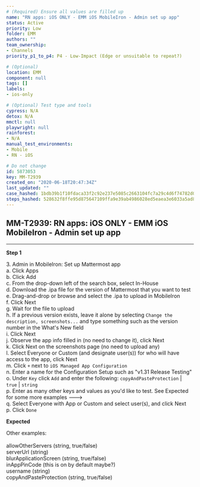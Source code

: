 ```yaml
---
# (Required) Ensure all values are filled up
name: "RN apps: iOS ONLY - EMM iOS MobileIron - Admin set up app"
status: Active
priority: Low
folder: EMM
authors: ""
team_ownership: 
- Channels
priority_p1_to_p4: P4 - Low-Impact (Edge or unsuitable to repeat?)

# (Optional)
location: EMM
component: null
tags: []
labels: 
- ios-only

# (Optional) Test type and tools
cypress: N/A
detox: N/A
mmctl: null
playwright: null
rainforest: 
- N/A
manual_test_environments: 
- Mobile
- RN - iOS

# Do not change
id: 5873053
key: MM-T2939
created_on: "2020-06-18T20:47:34Z"
last_updated: ""
case_hashed: 1bdb39b1f10fdaca33f2c92e237e5085c2663104fc7a29c4d6f74782d04746394502d3390afa2dbaa9da8624f85eae2c
steps_hashed: 528632f8ffe95d875647109ffa9e39ab4986028ed5eaea3e6033a5ad80fc0b02237080531313e1a3a7be612b3e75c056
---
```


<!-- (Auto-generated) Based on frontmatter's "key" and "name" -->

## MM-T2939: RN apps: iOS ONLY - EMM iOS MobileIron - Admin set up app

---

**Step 1**

3\. Admin in MobileIron: Set up Mattermost app\
a. Click Apps\
b. Click Add\
c. From the drop-down left of the search box, select In-House\
d. Download the .ipa file for the version of Mattermost that you want to test\
e. Drag-and-drop or browse and select the .ipa to upload in MobileIron\
f. Click Next\
g. Wait for the file to upload\
h. If a previous version exists, leave it alone by selecting `Change the description, screenshots...` and type something such as the version number in the What's New field\
i. Click Next\
j. Observe the app info filled in (no need to change it), click Next\
k. Click Next on the screenshots page (no need to upload any)\
l. Select Everyone or Custom (and designate user(s)) for who will have access to the app, click Next\
m. Click `+` next to `iOS Managed App Configuration`\
n. Enter a name for the Configuration Setup such as "v1.31 Release Testing"\
o. Under `Key` click `Add` and enter the following: `copyAndPasteProtection` | `true` | `string`\
p. Enter as many other keys and values as you'd like to test. See Expected for some more examples --->\
q. Select Everyone with App or Custom and select user(s), and click Next\
p. Click `Done`

**Expected**

Other examples:\
\
allowOtherServers (string, true/false)\
serverUrl (string)\
blurApplicationScreen (string, true/false)\
inAppPinCode (this is on by default maybe?)\
username (string)\
copyAndPasteProtection (string, true/false)
